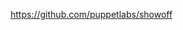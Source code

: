 <!SLIDE[tpl=none]
# Appendix
* https://github.com/ericbisme
* https://github.com/cusystem
* https://psadmin.io
* https://github.com/universityofderby (Chef Code for PeopleSoft)
* PS Vagabond https://github.com/jrbing/ps-vagabond
* PeopleTools Performance Guidelines Red Paper (Doc ID 747389.1)
* Presentation Software: PuppetLabs Showoff<br/>
  https://github.com/puppetlabs/showoff

